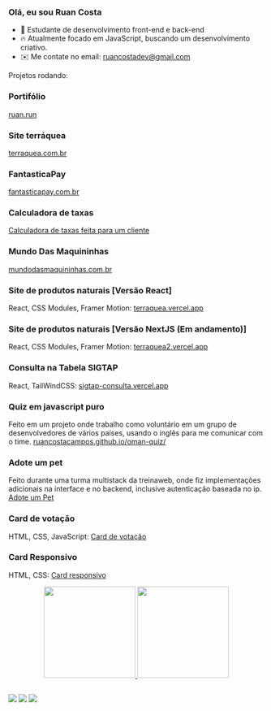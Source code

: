 ### Olá, eu sou Ruan Costa

- 📒 Estudante de desenvolvimento front-end e back-end
- 🔥 Atualmente focado em JavaScript, buscando um desenvolvimento criativo.
- ✉️ Me contate no email: ruancostadev@gmail.com

Projetos rodando: 

### Portifólio 
<a href="https:/ruan.run" target="_blank">ruan.run</a>

### Site terráquea
<a href="https://terraquea.com.br/" target="_blank">terraquea.com.br</a>

### FantasticaPay
<a href="https://fantasticapay.com.br/" target="_blank">fantasticapay.com.br</a>

### Calculadora de taxas
<a href="https://mundodasmaquininhas.com.br/calculadora/" target="_blank">Calculadora de taxas feita para um cliente</a>

### Mundo Das Maquininhas
<a href="https://mundodasmaquininhas.com.br/" target="_blank">mundodasmaquininhas.com.br</a>

### Site de produtos naturais [Versão React]
React, CSS Modules, Framer Motion: 
<a href="https://terraquea.vercel.app/" target="_blank" >terraquea.vercel.app</a>

### Site de produtos naturais [Versão NextJS (Em andamento)]
React, CSS Modules, Framer Motion: 
<a href="https://terraquea2.vercel.app/" target="_blank">terraquea2.vercel.app</a>

### Consulta na Tabela SIGTAP 
React, TailWindCSS: 
<a href="https://sigtap-consulta.vercel.app/" target="_blank">sigtap-consulta.vercel.app</a>

### Quiz em javascript puro
Feito em um projeto onde trabalho como voluntário em um grupo de desenvolvedores de vários países, usando o 
inglês para me comunicar com o time.
<a href="https://ruancostacampos.github.io/oman-quiz/" target="_blank" >ruancostacampos.github.io/oman-quiz/</a>

### Adote um pet
Feito durante uma turma multistack da treinaweb, onde fiz implementações adicionais na interface e no backend, 
inclusive autenticação baseada no ip.
<a href="https://adote-um-pet-eight.vercel.app/" target="_blank">Adote um Pet</a>

### Card de votação
HTML, CSS, JavaScript: 
<a href="https://ruancostacampos.github.io/interactive-rating/" target="_blank">Card de votação</a>

### Card Responsivo
HTML, CSS: 
<a href="https://ruancostacampos.github.io/product-card/" target="_blank">Card responsivo</a>



<div align="center">
  <a href="https://github.com/ruancostacampos">
  <img height="180em" src="https://github-readme-stats.vercel.app/api?username=ruancostacampos&show_icons=true&theme=gruvbox&include_all_commits=true&count_private=true"/>
  <img height="180em" src="https://github-readme-stats.vercel.app/api/top-langs/?username=ruancostacampos&layout=compact&langs_count=7&theme=gruvbox"/>
</div>
  
  ##
  
  <div> 
  <a href="https://www.instagram.com/ruanblues" target="_blank"><img src="https://img.shields.io/badge/-Instagram-%23E4405F?style=for-the-badge&logo=instagram&logoColor=white" target="_blank"></a>
  <a href = "mailto:ruancostadev@gmail.com"><img src="https://img.shields.io/badge/-Gmail-%23333?style=for-the-badge&logo=gmail&logoColor=white" target="_blank"></a>
  <a href="https://www.linkedin.com/in/ruan-costa-a99459236/" target="_blank"><img src="https://img.shields.io/badge/-LinkedIn-%230077B5?style=for-the-badge&logo=linkedin&logoColor=white" target="_blank"></a> 
</div>
